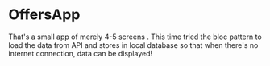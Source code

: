 # OffersApp
That's a small app of merely 4-5 screens . This time tried the bloc pattern to load the data from API and stores in local database so that when there's no internet connection, data can be displayed!
